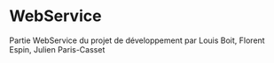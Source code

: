 # WebService
Partie WebService du projet de développement par Louis Boit, Florent Espin, Julien Paris-Casset
